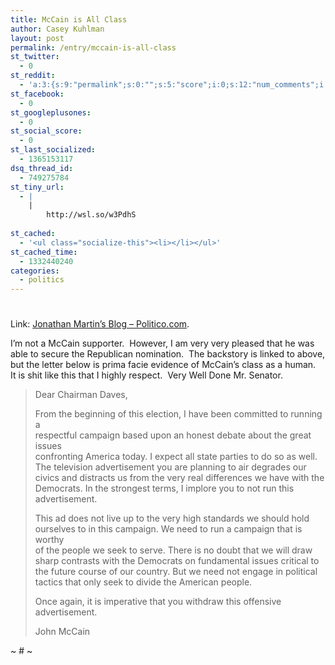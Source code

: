 ```yaml
---
title: McCain is All Class
author: Casey Kuhlman
layout: post
permalink: /entry/mccain-is-all-class
st_twitter:
  - 0
st_reddit:
  - 'a:3:{s:9:"permalink";s:0:"";s:5:"score";i:0;s:12:"num_comments";i:0;}'
st_facebook:
  - 0
st_googleplusones:
  - 0
st_social_score:
  - 0
st_last_socialized:
  - 1365153117
dsq_thread_id:
  - 749275784
st_tiny_url:
  - |
    |
        http://wsl.so/w3PdhS
        
st_cached:
  - '<ul class="socialize-this"><li></li></ul>'
st_cached_time:
  - 1332440240
categories:
  - politics
---
```

# 

Link: [Jonathan Martin’s Blog – Politico.com][1].

 [1]: http://www.politico.com/blogs/jonathanmartin/0408/McCain_implores_NC_GOP_to_not_air_ad.html "Jonathan Martin's Blog - Politico.com"

I’m not a McCain supporter.  However, I am very very pleased that he was able to secure the Republican nomination.  The backstory is linked to above, but the letter below is prima facie evidence of McCain’s class as a human.  It is shit like this that I highly respect.  Very Well Done Mr. Senator.

> Dear Chairman Daves, 
> 
> From the beginning of this election, I have been committed to running a  
> respectful campaign based upon an honest debate about the great issues  
> confronting America today. I expect all state parties to do so as well.  
> The television advertisement you are planning to air degrades our  
> civics and distracts us from the very real differences we have with the  
> Democrats. In the strongest terms, I implore you to not run this  
> advertisement. 
> 
> This ad does not live up to the very high standards we should hold  
> ourselves to in this campaign. We need to run a campaign that is worthy  
> of the people we seek to serve. There is no doubt that we will draw  
> sharp contrasts with the Democrats on fundamental issues critical to  
> the future course of our country. But we need not engage in political  
> tactics that only seek to divide the American people. 
> 
> Once again, it is imperative that you withdraw this offensive advertisement. 
> 
> John McCain

~ # ~